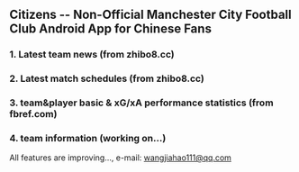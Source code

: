 ## Citizens -- Non-Official Manchester City Football Club Android App for Chinese Fans

### 1. Latest team news (from zhibo8.cc)

### 2. Latest match schedules (from zhibo8.cc)

### 3. team&player basic & xG/xA performance statistics (from fbref.com)

### 4. team information (working on...)

All features are improving..., e-mail: wangjiahao111@qq.com